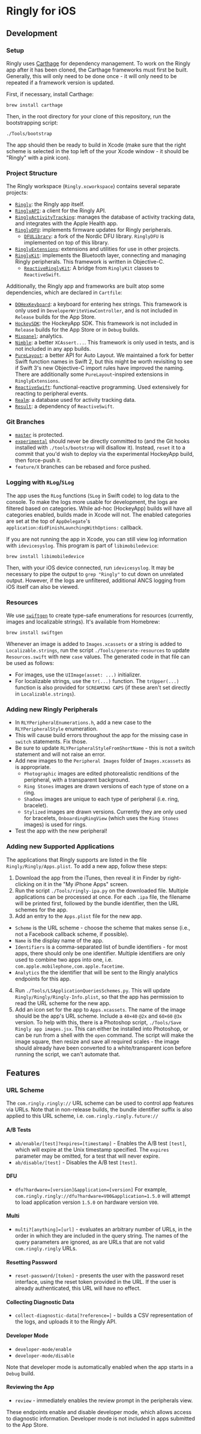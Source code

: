 # Ringly for iOS

## Development

### Setup
Ringly uses [Carthage](https://github.com/Carthage/Carthage) for dependency management. To work on the Ringly app after it has been cloned, the Carthage frameworks must first be built. Generally, this will only need to be done once - it will only need to be repeated if a framework version is updated.

First, if necessary, install Carthage:

    brew install carthage

Then, in the root directory for your clone of this repository, run the bootstrapping script:

    ./Tools/bootstrap

The app should then be ready to build in Xcode (make sure that the right scheme is selected in the top left of the your Xcode window - it should be "Ringly" with a pink icon).

### Project Structure
The Ringly workspace (`Ringly.xcworkspace`) contains several separate projects:

- [`Ringly`](https://github.com/ringly/ios/tree/master/Ringly): the Ringly app itself.
- [`RinglyAPI`](https://github.com/ringly/ios/tree/master/RinglyAPI): a client for the Ringly API.
- [`RinglyActivityTracking`](https://github.com/ringly/ios/tree/master/RinglyActivityTracking): manages the database of activity tracking data, and integrates with the Apple Health app.
- [`RinglyDFU`](https://github.com/ringly/ios/tree/master/RinglyDFU): implements firmware updates for Ringly peripherals.
    - [`DFULibrary`](https://github.com/ringly/IOS-DFU-Library/tree/ringly-swift-3): a fork of the Nordic DFU library. `RinglyDFU` is implemented on top of this library.
- [`RinglyExtensions`](https://github.com/ringly/ios/tree/master/RinglyExtensions): extensions and utilities for use in other projects.
- [`RinglyKit`](https://github.com/ringly/ios/tree/master/RinglyKit): implements the Bluetooth layer, connecting and managing Ringly peripherals. This framework is written in Objective-C.
    - [`ReactiveRinglyKit`](https://github.com/ringly/ios/tree/master/ReactiveRinglyKit): A bridge from `RinglyKit` classes to `ReactiveSwift`.

Additionally, the Ringly app and frameworks are built atop some dependencies, which are declared in `Cartfile`:

- [`DOHexKeyboard`](https://github.com/ringly/dohexkeyboard): a keyboard for entering hex strings. This framework is only used in `DeveloperWriteViewController`, and is not included in `Release` builds for the App Store.
- [`HockeySDK`](https://github.com/bitstadium/hockeysdk-ios): the HockeyApp SDK. This framework is not included in `Release` builds for the App Store or in `Debug` builds.
- [`Mixpanel`](https://github.com/mixpanel/mixpanel-iphone/): analytics.
- [`Nimble`](https://github.com/quick/nimble): a better `XCAssert...`. This framework is only used in tests, and is not included in any app builds.
- [`PureLayout`](https://github.com/ringly/purelayout/tree/feature/add-swift-names): a better API for Auto Layout. We maintained a fork for better Swift function names in Swift 2, but this might be worth revisiting to see if Swift 3's new Objective-C import rules have improved the naming. There are additionally some `PureLayout`-inspired extensions in `RinglyExtensions`.
- [`ReactiveSwift`](https://github.com/reactivecocoa/reactiveswift): functional-reactive programming. Used extensively for reacting to peripheral events.
- [`Realm`](https://github.com/realm/realm-cocoa): a database used for activity tracking data.
- [`Result`](https://github.com/antitypical/Result/): a dependency of `ReactiveSwift`.

### Git Branches
- [`master`](https://github.com/ringly/ios/tree/master) is protected.
- [`experimental`](https://github.com/ringly/ios/tree/experimental) should never be directly committed to (and the Git hooks installed with `./tools/bootstrap` will disallow it). Instead, `reset` it to a commit that you'd wish to deploy via the experimental HockeyApp build, then force-push it.
- `feature/X` branches can be rebased and force pushed.

### Logging with `RLog`/`SLog`
The app uses the `RLog` functions (`SLog` in Swift code) to log data to the console. To make the logs more usable for development, the logs are filtered based on categories. While ad-hoc (HockeyApp) builds will have all categories enabled, builds made in Xcode will not. The enabled categories are set at the top of `AppDelegate`'s `application:didFinishLaunchingWithOptions:` callback.

If you are not running the app in Xcode, you can still view log information with `idevicesyslog`. This program is part of `libimobiledevice`:

    brew install libimobiledevice

Then, with your iOS device connected, run `idevicesyslog`. It may be necessary to pipe the output to `grep "Ringly"` to cut down on unrelated output. However, if the logs are unfiltered, additional ANCS logging from iOS itself can also be viewed.

### Resources
We use [`swiftgen`](https://github.com/SwiftGen/SwiftGen) to create type-safe enumerations for resources (currently, images and localizable strings). It's available from Homebrew:

    brew install swiftgen

Whenever an image is added to `Images.xcassets` or a string is added to `Localizable.strings`, run the script `./Tools/generate-resources` to update `Resources.swift` with new `case` values. The generated code in that file can be used as follows:

- For images, use the `UIImage(asset: ...)` initializer.
- For localizable strings, use the `tr(...)` function. The `trUpper(...)` function is also provided for `SCREAMING CAPS` (if these aren't set directly in `Localizable.strings`).

### Adding new Ringly Peripherals
- In `RLYPeripheralEnumerations.h`, add a new case to the `RLYPeripheralStyle` enumeration.
- This will cause build errors throughout the app for the missing case in `switch` statements. Fix those.
- Be sure to update `RLYPeripheralStyleFromShortName` - this is not a switch statement and will not raise an error.
- Add new images to the `Peripheral Images` folder of `Images.xcassets` as is appropriate.
    - `Photographic` images are edited photorealistic renditions of the peripheral, with a transparent background.
    - `Ring Stones` images are drawn versions of each type of stone on a ring.
    - `Shadows` images are unique to each type of peripheral (i.e. ring, bracelet).
    - `Stylized` images are drawn versions. Currently they are only used for bracelets, `OnboardingRingView` (which uses the `Ring Stones` images) is used for rings.
- Test the app with the new peripheral!

### Adding new Supported Applications
The applications that Ringly supports are listed in the file `Ringly/Ringly/Apps.plist`. To add a new app, follow these steps:

1. Download the app from the iTunes, then reveal it in Finder by right-clicking on it in the "My iPhone Apps" screen.
2. Run the script `./Tools/ringly-ipa.py` on the downloaded file. Multiple applications can be processed at once. For each `.ipa` file, the filename will be printed first, followed by the bundle identifier, then the URL schemes for the app.
3. Add an entry to the `Apps.plist` file for the new app.
 - `Scheme` is the URL scheme - choose the scheme that makes sense (i.e., not a Facebook callback scheme, if possible).
 - `Name` is the display name of the app.
 - `Identifiers` is a comma-separated list of bundle identifiers - for most apps, there should only be one identifier. Multiple identifiers are only used to combine two apps into one, i.e. `com.apple.mobilephone,com.apple.facetime`.
 - `Analytics` the the identifier that will be sent to the Ringly analytics endpoints for this app.
4. Run `./Tools/LSApplicationQueriesSchemes.py`. This will update `Ringly/Ringly/Ringly-Info.plist`, so that the app has permission to read the URL scheme for the new app.
5. Add an icon set for the app to `Apps.xcassets`. The name of the image should be the app's URL scheme. Include a `40×40` `@2x` and `60×60` `@3x` version. To help with this, there is a Photoshop script, `./Tools/Save Ringly app images.jsx`. This can either be installed into Photoshop, or can be run from a shell with the `open` command. The script will make the image square, then resize and save all required scales - the image should already have been converted to a white/transparent icon before running the script, we can't automate that.

## Features
### URL Scheme
The `com.ringly.ringly://` URL scheme can be used to control app features via URLs. Note that in non-release builds, the bundle identifier suffix is also applied to this URL scheme, i.e. `com.ringly.ringly.future://`

#### A/B Tests
- `ab/enable/[test]?expires=[timestamp]` - Enables the A/B test `[test]`, which will expire at the Unix timestamp specified. The `expires` parameter may be omitted, for a test that will never expire.
- `ab/disable/[test]` - Disables the A/B test `[test]`.

#### DFU
- `dfu?hardware=[version]&application=[version]` For example, `com.ringly.ringly://dfu?hardware=V00&application=1.5.0` will attempt to load application version `1.5.0` on hardware version `V00`.

#### Multi
- `multi?[anything]=[url]` - evaluates an arbitrary number of URLs, in the order in which they are included in the query string. The names of the query parameters are ignored, as are URLs that are not valid `com.ringly.ringly` URLs.

#### Resetting Password
- `reset-password/[token]` - presents the user with the password reset interface, using the reset token provided in the URL. If the user is already authenticated, this URL will have no effect.

#### Collecting Diagnostic Data
- `collect-diagnostic-data[?reference=]` - builds a CSV representation of the logs, and uploads it to the Ringly API.

#### Developer Mode
- `developer-mode/enable`
- `developer-mode/disable`

Note that developer mode is automatically enabled when the app starts in a `Debug` build.

#### Reviewing the App
- `review` - immediately enables the review prompt in the peripherals view.

These endpoints enable and disable developer mode, which allows access to diagnostic information. Developer mode is not included in apps submitted to the App Store.
